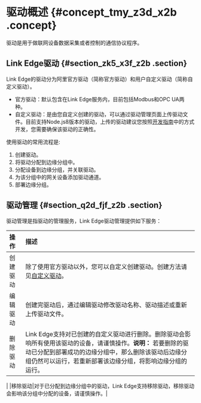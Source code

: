 # 驱动概述 {#concept_tmy_z3d_x2b .concept}

驱动是用于做联网设备数据采集或者控制的通信协议程序。

## Link Edge驱动 {#section_zk5_x3f_z2b .section}

Link Edge的驱动分为阿里官方驱动（简称官方驱动）和用户自定义驱动（简称自定义驱动）。

-   官方驱动：默认包含在Link Edge服务内，目前包括Modbus和OPC UA两种。
-   自定义驱动：是由您自定义创建的驱动，可以通过驱动管理页面上传驱动文件。目前支持Node.js8版本的驱动，上传的驱动建议您按照[开发指南](../../../../cn.zh-CN/开发指南/边缘开发指南/设备接入开发综合示例.md#)中的方式开发，您需要确保该驱动的正确性。

使用驱动的常用流程是:

1.  创建驱动。
2.  将驱动分配到边缘分组中。
3.  分配设备到边缘分组，并关联驱动。
4.  为该分组中的网关设备添加驱动通道。
5.  部署边缘分组。

## 驱动管理 {#section_q2d_fjf_z2b .section}

驱动管理是指驱动的管理服务，Link Edge驱动管理提供如下服务：

|操作|描述|
|:-|:-|
|创建驱动|除了使用官方驱动以外，您可以自定义创建驱动。创建方法请见[自定义驱动](cn.zh-CN/用户指南/驱动管理/自定义驱动.md#)。|
|编辑驱动|创建完驱动后，通过编辑驱动修改驱动名称、驱动描述或重新上传驱动文件。|
|删除驱动|Link Edge支持对已创建的自定义驱动进行删除。删除驱动会影响所有使用该驱动的设备，请谨慎操作。**说明：** 若要删除的驱动已分配到部署成功的边缘分组中，那么删除该驱动后边缘分组仍然可以运行，若重新部署该边缘分组，将影响边缘分组的运行。

|
|移除驱动|对于已分配到边缘分组中的驱动，Link Edge支持移除驱动，移除驱动会影响该分组中分配的设备，请谨慎操作。|

